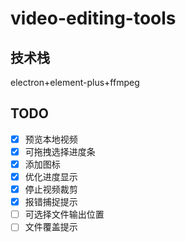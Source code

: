 # video-editing-tools

## 技术栈

electron+element-plus+ffmpeg

## TODO

- [x] 预览本地视频
- [x] 可拖拽选择进度条
- [x] 添加图标
- [x] 优化进度显示
- [x] 停止视频裁剪
- [x] 报错捕捉提示
- [ ] 可选择文件输出位置
- [ ] 文件覆盖提示

